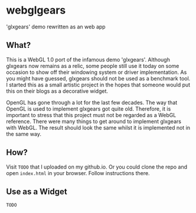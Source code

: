 # webglgears
'glxgears' demo rewritten as an web app

## What?
This is a WebGL 1.0 port of the infamous demo 'glxgears'.
Although glxgears now remains as a relic, some people still use it today
on some occasion to show off their windowing system or driver
implementation. As you might have guessed, glxgears should not be used as
a benchmark tool. I started this as a small artistic project in the hopes
that someone would put this on their blogs as a decorative widget.

OpenGL has gone through a lot for the last few decades. The way that
OpenGL is used to implement glxgears got quite old. Therefore, it is
important to stress that this project must not be regarded as a WebGL
reference. There were many things to get around to implement glxgears with
WebGL. The result should look the same whilst it is implemented
not in the same way.

## How?
Visit `TODO` that I uploaded on my github.io. Or you could clone the repo
and open `index.html` in your browser. Follow instructions there.

## Use as a Widget
`TODO`
